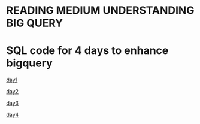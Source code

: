 # READING MEDIUM UNDERSTANDING BIG QUERY
# SQL code for 4 days to enhance bigquery 

[day1]( https://medium.com/@tientm0409/four-days-to-get-a-decent-understanding-of-big-query-6939095552b2)

[day2](https://medium.com/@tientm0409/four-days-to-get-a-decent-understanding-of-big-query-7cf5aae3c8f4)

[day3](https://medium.com/@tientm0409/4-days-decent-understanding-of-big-query-b46927e17ea6)

[day4](https://medium.com/@tientm0409/4-days-decent-understanding-of-big-query-3da667db8cd3)
